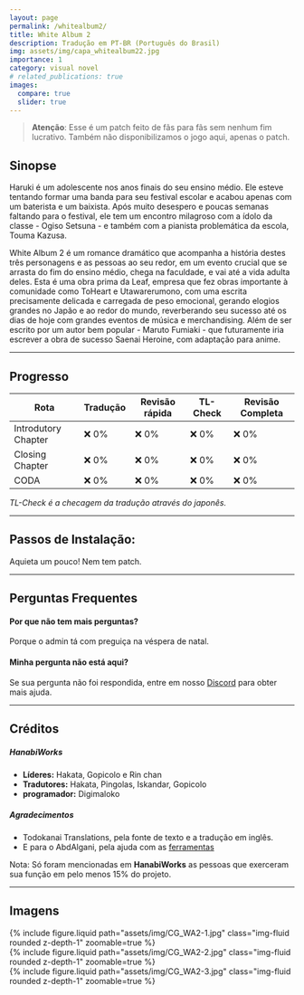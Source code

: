 ```yaml
---
layout: page
permalink: /whitealbum2/
title: White Album 2
description: Tradução em PT-BR (Português do Brasil)
img: assets/img/capa_whitealbum22.jpg
importance: 1
category: visual novel
# related_publications: true
images:
  compare: true
  slider: true
---
```


> **Atenção**: Esse é um patch feito de fãs para fãs sem nenhum fim lucrativo. Também não disponibilizamos o jogo aqui, apenas o patch.

## Sinopse

Haruki é um adolescente nos anos finais do seu ensino médio. Ele esteve tentando formar uma banda para seu festival escolar e acabou apenas com um baterista e um baixista. Após muito desespero e poucas semanas faltando para o festival, ele tem um encontro milagroso com a ídolo da classe - Ogiso Setsuna - e também com a pianista problemática da escola, Touma Kazusa.

White Album 2 é um romance dramático que acompanha a história destes três personagens e as pessoas ao seu redor, em um evento crucial que se arrasta do fim do ensino médio, chega na faculdade, e vai até a vida adulta deles. Esta é uma obra prima da Leaf, empresa que fez obras importante à comunidade como ToHeart e Utawarerumono, com uma escrita precisamente delicada e carregada de peso emocional, gerando elogios grandes no Japão e ao redor do mundo, reverberando seu sucesso até os dias de hoje com grandes eventos de música e merchandising. Além de ser escrito por um autor bem popular - Maruto Fumiaki - que futuramente iria escrever a obra de sucesso Saenai Heroine, com adaptação para anime.

---

## Progresso

| Rota   | Tradução | Revisão rápida | TL-Check | Revisão Completa |
|--------|----------|----------------|----------|------------------|
| Introdutory Chapter |  ❌ 0%   |  ❌ 0%         | ❌ 0%     | ❌ 0% |
| Closing Chapter |  ❌ 0%  | ❌ 0%       | ❌ 0%     | ❌ 0% |
| CODA |  ❌ 0%  | ❌ 0%       | ❌ 0%     | ❌ 0% |


_TL-Check é a checagem da tradução através do japonês._

---

## Passos de Instalação:
Aquieta um pouco! Nem tem patch.

---

## Perguntas Frequentes

#### Por que não tem mais perguntas?
Porque o admin tá com preguiça na véspera de natal.

#### Minha pergunta não está aqui?
Se sua pergunta não foi respondida, entre em nosso [Discord](https://discord.com/invite/ATTxJYuTvm) para obter mais ajuda.

---

## Créditos

##### **HanabiWorks**

-  **Líderes:** Hakata, Gopicolo e Rin chan
-  **Tradutores:**  Hakata, Pingolas, Iskandar, Gopicolo
-  **programador:** Digimaloko

##### **Agradecimentos**
- Todokanai Translations, pela fonte de texto e a tradução em inglês. 
- E para o AbdAlgani, pela ajuda com as [ferramentas](https://github.com/abdalgani1/)

Nota: Só foram mencionadas em **HanabiWorks** as pessoas que exerceram sua função em pelo menos 15% do projeto.

---

## Imagens

<div class="row mt-3">
    <div class="col-sm mt-3 mt-md-0">
        {% include figure.liquid path="assets/img/CG_WA2-1.jpg" class="img-fluid rounded z-depth-1" zoomable=true %}
    </div>
    <div class="col-sm mt-3 mt-md-0">
        {% include figure.liquid path="assets/img/CG_WA2-2.jpg" class="img-fluid rounded z-depth-1" zoomable=true %}
    </div>
    <div class="col-sm mt-3 mt-md-0">
        {% include figure.liquid path="assets/img/CG_WA2-3.jpg" class="img-fluid rounded z-depth-1" zoomable=true %}
    </div>
</div>
